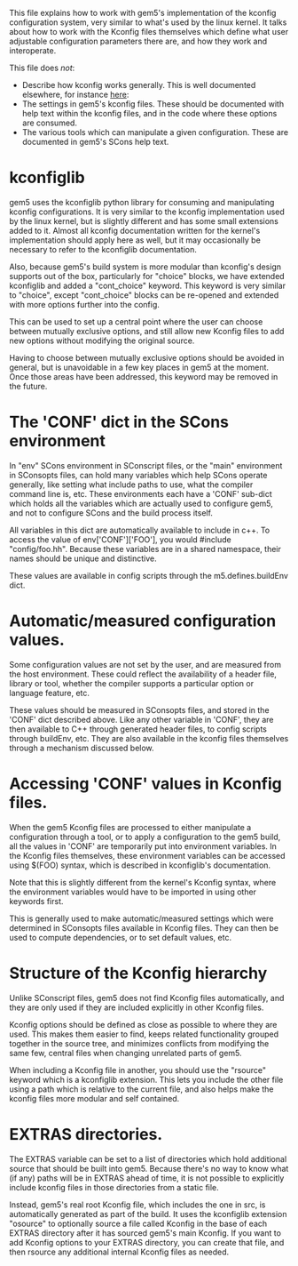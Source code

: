 This file explains how to work with gem5's implementation of the kconfig
configuration system, very similar to what's used by the linux kernel. It talks
about how to work with the Kconfig files themselves which define what user
adjustable configuration parameters there are, and how they work and
interoperate.

This file does *not*:

 * Describe how kconfig works generally. This is well documented elsewhere, for
    instance [here](
    https://www.kernel.org/doc/html/latest/kbuild/kconfig-language.html):
 * The settings in gem5's kconfig files. These should be documented with help
   text within the kconfig files, and in the code where these options are
   consumed.
 * The various tools which can manipulate a given configuration. These are
   documented in gem5's SCons help text.

# kconfiglib

gem5 uses the kconfiglib python library for consuming and manipulating kconfig
configurations. It is very similar to the kconfig implementation used by the
linux kernel, but is slightly different and has some small extensions added to
it. Almost all kconfig documentation written for the kernel's implementation
should apply here as well, but it may occasionally be necessary to refer to the
kconfiglib documentation.

Also, because gem5's build system is more modular than kconfig's design
supports out of the box, particularly for "choice" blocks, we have extended
kconfiglib and added a "cont_choice" keyword. This keyword is very similar to
"choice", except "cont_choice" blocks can be re-opened and extended with more
options further into the config.

This can be used to set up a central point where the user can choose between
mutually exclusive options, and still allow new Kconfig files to add new
options without modifying the original source.

Having to choose between mutually exclusive options should be avoided in
general, but is unavoidable in a few key places in gem5 at the moment. Once
those areas have been addressed, this keyword may be removed in the future.

# The 'CONF' dict in the SCons environment

In "env" SCons environment in SConscript files, or the "main" environment in
SConsopts files, can hold many variables which help SCons operate generally,
like setting what include paths to use, what the compiler command line is, etc.
These environments each have a 'CONF' sub-dict which holds all the variables
which are actually used to configure gem5, and not to configure SCons and the
build process itself.

All variables in this dict are automatically available to include in c++. To
access the value of env['CONF']['FOO'], you would #include "config/foo.hh".
Because these variables are in a shared namespace, their names should be unique
and distinctive.

These values are available in config scripts through the m5.defines.buildEnv
dict.

# Automatic/measured configuration values.

Some configuration values are not set by the user, and are measured from the
host environment. These could reflect the availability of a header file,
library or tool, whether the compiler supports a particular option or language
feature, etc.

These values should be measured in SConsopts files, and stored in the 'CONF'
dict described above. Like any other variable in 'CONF', they are then
available to C++ through generated header files, to config scripts through
buildEnv, etc. They are also available in the kconfig files themselves through
a mechanism discussed below.

# Accessing 'CONF' values in Kconfig files.

When the gem5 Kconfig files are processed to either manipulate a configuration
through a tool, or to apply a configuration to the gem5 build, all the values
in 'CONF' are temporarily put into environment variables. In the Kconfig files
themselves, these environment variables can be accessed using $(FOO) syntax,
which is described in kconfiglib's documentation.

Note that this is slightly different from the kernel's Kconfig syntax, where
the environment variables would have to be imported in using other keywords
first.

This is generally used to make automatic/measured settings which were
determined in SConsopts files available in Kconfig files. They can then be used
to compute dependencies, or to set default values, etc.

# Structure of the Kconfig hierarchy

Unlike SConscript files, gem5 does not find Kconfig files automatically, and
they are only used if they are included explicitly in other Kconfig files.

Kconfig options should be defined as close as possible to where they are used.
This makes them easier to find, keeps related functionality grouped
together in the source tree, and minimizes conflicts from modifying the same
few, central files when changing unrelated parts of gem5.

When including a Kconfig file in another, you should use the "rsource" keyword
which is a kconfiglib extension. This lets you include the other file using a
path which is relative to the current file, and also helps make the kconfig
files more modular and self contained.

# EXTRAS directories.

The EXTRAS variable can be set to a list of directories which hold additional
source that should be built into gem5. Because there's no way to know what (if
any) paths will be in EXTRAS ahead of time, it is not possible to explicitly
include kconfig files in those directories from a static file.

Instead, gem5's real root Kconfig file, which includes the one in src, is
automatically generated as part of the build. It uses the kconfiglib extension
"osource" to optionally source a file called Kconfig in the base of each EXTRAS
directory after it has sourced gem5's main Kconfig. If you want to add Kconfig
options to your EXTRAS directory, you can create that file, and then rsource
any additional internal Kconfig files as needed.
